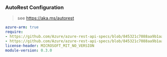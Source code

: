 ### AutoRest Configuration

> see https://aka.ms/autorest

``` yaml
azure-arm: true
require:
- https://github.com/Azure/azure-rest-api-specs/blob/845321c7088aa9b1aa2d715b87aa0d052e2ca976/specification/loadtestservice/resource-manager/readme.md
- https://github.com/Azure/azure-rest-api-specs/blob/845321c7088aa9b1aa2d715b87aa0d052e2ca976/specification/loadtestservice/resource-manager/readme.go.md
license-header: MICROSOFT_MIT_NO_VERSION
module-version: 0.3.0

```